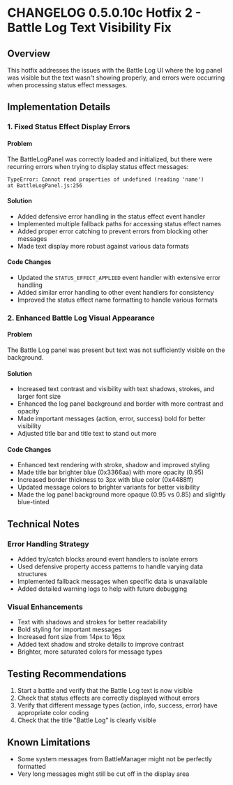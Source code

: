 # CHANGELOG 0.5.0.10c Hotfix 2 - Battle Log Text Visibility Fix

## Overview
This hotfix addresses the issues with the Battle Log UI where the log panel was visible but the text wasn't showing properly, and errors were occurring when processing status effect messages.

## Implementation Details

### 1. Fixed Status Effect Display Errors

#### Problem
The BattleLogPanel was correctly loaded and initialized, but there were recurring errors when trying to display status effect messages:
```
TypeError: Cannot read properties of undefined (reading 'name')
at BattleLogPanel.js:256
```

#### Solution
- Added defensive error handling in the status effect event handler
- Implemented multiple fallback paths for accessing status effect names
- Added proper error catching to prevent errors from blocking other messages
- Made text display more robust against various data formats

#### Code Changes
- Updated the `STATUS_EFFECT_APPLIED` event handler with extensive error handling
- Added similar error handling to other event handlers for consistency
- Improved the status effect name formatting to handle various formats

### 2. Enhanced Battle Log Visual Appearance

#### Problem
The Battle Log panel was present but text was not sufficiently visible on the background.

#### Solution
- Increased text contrast and visibility with text shadows, strokes, and larger font size
- Enhanced the log panel background and border with more contrast and opacity
- Made important messages (action, error, success) bold for better visibility
- Adjusted title bar and title text to stand out more

#### Code Changes
- Enhanced text rendering with stroke, shadow and improved styling
- Made title bar brighter blue (0x3366aa) with more opacity (0.95)
- Increased border thickness to 3px with blue color (0x4488ff)
- Updated message colors to brighter variants for better visibility
- Made the log panel background more opaque (0.95 vs 0.85) and slightly blue-tinted

## Technical Notes

### Error Handling Strategy
- Added try/catch blocks around event handlers to isolate errors
- Used defensive property access patterns to handle varying data structures
- Implemented fallback messages when specific data is unavailable
- Added detailed warning logs to help with future debugging

### Visual Enhancements
- Text with shadows and strokes for better readability
- Bold styling for important messages
- Increased font size from 14px to 16px
- Added text shadow and stroke details to improve contrast
- Brighter, more saturated colors for message types

## Testing Recommendations
1. Start a battle and verify that the Battle Log text is now visible
2. Check that status effects are correctly displayed without errors
3. Verify that different message types (action, info, success, error) have appropriate color coding
4. Check that the title "Battle Log" is clearly visible

## Known Limitations
- Some system messages from BattleManager might not be perfectly formatted
- Very long messages might still be cut off in the display area
